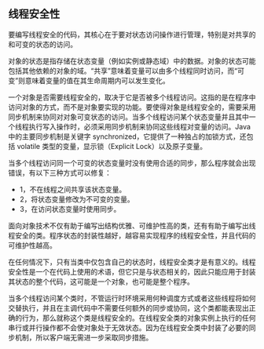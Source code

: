 ## 线程安全性 ##

要编写线程安全的代码，其核心在于要对状态访问操作进行管理，特别是对共享的和可变的状态的访问。

对象的状态是指存储在状态变量（例如实例或静态域）中的数据。对象的状态可能包括其他依赖的对象的域。“共享”意味着变量可以由多个线程同时访问，而“可变”则意味着变量的值在其生命周期内可以发生变化。

一个对象是否需要线程安全的，取决于它是否被多个线程访问。这指的是在程序中访问对象的方式，而不是对象要实现的功能。要使得对象是线程安全的，需要采用同步机制来协同对对象可变状态的访问。当多个线程访问某个状态变量并且其中一个线程执行写入操作时，必须采用同步机制来协同这些线程对变量的访问。Java 中的主要同步机制是关键字 synchronized，它提供了一种独占的加锁方式，还包括 volatile 类型的变量，显示锁（Explicit Lock）以及原子变量。

当多个线程访问同一个可变的状态变量时没有使用合适的同步，那么程序就会出现错误，有以下三种方式可以修复：

* 1，不在线程之间共享该状态变量。
* 2，将状态变量修改为不可变的变量。
* 3，在访问状态变量时使用同步。

面向对象技术不仅有助于编写出结构优雅、可维护性高的类，还有有助于编写出线程安全的类。程序状态的封装性越好，越容易实现程序的线程安全性，并且代码的可维护性越高。

在任何情况下，只有当类中仅包含自己的状态时，线程安全类才是有意义的。线程安全性是一个在代码上使用的术语，但它只是与状态相关的，因此只能应用于封装其状态的整个代码，这可能是一个对象，也可能是整个程序。


当多个线程访问某个类时，不管运行时环境采用何种调度方式或者这些线程将如何交替执行，并且在主调代码中不需要任何额外的同步或协同，这个类都能表现出正确的行为，那么就称这个类是线程安全的。在线程安全类的对象实例上执行的任何串行或并行操作都不会使对象处于无效状态。因为在线程安全类中封装了必要的同步机制，所以客户端无需进一步采取同步措施。